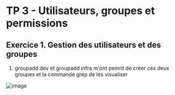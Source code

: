 # TP 3 - Utilisateurs, groupes et permissions

## Exercice 1. Gestion des utilisateurs et des groupes 

1) groupadd dev et groupadd infra m'ont pemrit de créer ces deux groupes et la commande grep de les visualiser 

![image](https://user-images.githubusercontent.com/80455771/191514345-b7a5f22b-84d8-4718-a353-f0b8544de7ac.png)

